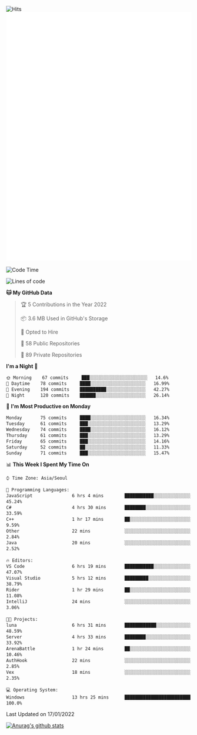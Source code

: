 ![Hits](https://hits.seeyoufarm.com/api/count/incr/badge.svg?url=https%3A%2F%2Fgithub.com%2Fkokose1234&count_bg=%2379C83D&title_bg=%23555555&icon=apple.svg&icon_color=%23E7E7E7&title=hits&edge_flat=false)
<br/>
![Metrics](https://github.com/kokose1234/kokose1234/blob/main/github-metrics.svg)

<!--START_SECTION:waka-->
![Code Time](http://img.shields.io/badge/Code%20Time-368%20hrs%2051%20mins-blue)

![Lines of code](https://img.shields.io/badge/From%20Hello%20World%20I%27ve%20Written-8%20Million%20lines%20of%20code-blue)

**🐱 My GitHub Data** 

> 🏆 5 Contributions in the Year 2022
 > 
> 📦 3.6 MB Used in GitHub's Storage 
 > 
> 💼 Opted to Hire
 > 
> 📜 58 Public Repositories 
 > 
> 🔑 89 Private Repositories  
 > 
**I'm a Night 🦉** 

```text
🌞 Morning    67 commits     ███░░░░░░░░░░░░░░░░░░░░░░   14.6% 
🌆 Daytime    78 commits     ████░░░░░░░░░░░░░░░░░░░░░   16.99% 
🌃 Evening    194 commits    ██████████░░░░░░░░░░░░░░░   42.27% 
🌙 Night      120 commits    ██████░░░░░░░░░░░░░░░░░░░   26.14%

```
📅 **I'm Most Productive on Monday** 

```text
Monday       75 commits     ████░░░░░░░░░░░░░░░░░░░░░   16.34% 
Tuesday      61 commits     ███░░░░░░░░░░░░░░░░░░░░░░   13.29% 
Wednesday    74 commits     ████░░░░░░░░░░░░░░░░░░░░░   16.12% 
Thursday     61 commits     ███░░░░░░░░░░░░░░░░░░░░░░   13.29% 
Friday       65 commits     ███░░░░░░░░░░░░░░░░░░░░░░   14.16% 
Saturday     52 commits     ██░░░░░░░░░░░░░░░░░░░░░░░   11.33% 
Sunday       71 commits     ███░░░░░░░░░░░░░░░░░░░░░░   15.47%

```


📊 **This Week I Spent My Time On** 

```text
⌚︎ Time Zone: Asia/Seoul

💬 Programming Languages: 
JavaScript               6 hrs 4 mins        ███████████░░░░░░░░░░░░░░   45.24% 
C#                       4 hrs 30 mins       ████████░░░░░░░░░░░░░░░░░   33.59% 
C++                      1 hr 17 mins        ██░░░░░░░░░░░░░░░░░░░░░░░   9.59% 
Other                    22 mins             ░░░░░░░░░░░░░░░░░░░░░░░░░   2.84% 
Java                     20 mins             ░░░░░░░░░░░░░░░░░░░░░░░░░   2.52%

🔥 Editors: 
VS Code                  6 hrs 19 mins       ███████████░░░░░░░░░░░░░░   47.07% 
Visual Studio            5 hrs 12 mins       █████████░░░░░░░░░░░░░░░░   38.79% 
Rider                    1 hr 29 mins        ██░░░░░░░░░░░░░░░░░░░░░░░   11.08% 
IntelliJ                 24 mins             ░░░░░░░░░░░░░░░░░░░░░░░░░   3.06%

🐱‍💻 Projects: 
luna                     6 hrs 31 mins       ████████████░░░░░░░░░░░░░   48.59% 
Server                   4 hrs 33 mins       ████████░░░░░░░░░░░░░░░░░   33.92% 
ArenaBattle              1 hr 24 mins        ██░░░░░░░░░░░░░░░░░░░░░░░   10.46% 
AuthHook                 22 mins             ░░░░░░░░░░░░░░░░░░░░░░░░░   2.85% 
Vex                      18 mins             ░░░░░░░░░░░░░░░░░░░░░░░░░   2.35%

💻 Operating System: 
Windows                  13 hrs 25 mins      █████████████████████████   100.0%

```


 Last Updated on 17/01/2022
<!--END_SECTION:waka-->

[![Anurag's github stats](https://github-readme-stats.vercel.app/api?username=kokose1234&theme=dracula)](https://github.com/anuraghazra/github-readme-stats)



	
